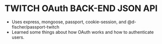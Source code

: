 # TWITCH OAuth BACK-END JSON API

- Uses express, mongoose, passport, cookie-session, and @d-fischer/passport-twitch
- Learned some things about how OAuth works and how to authenticate users.
